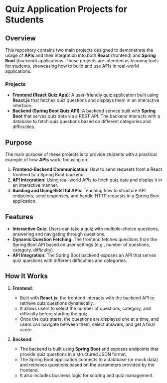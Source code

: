 # Quiz Application Projects for Students

## Overview
This repository contains two main projects designed to demonstrate the usage of **APIs** and their integration into both **React** (frontend) and **Spring Boot** (backend) applications. These projects are intended as learning tools for students, showcasing how to build and use APIs in real-world applications.

### Projects
- **Frontend (React Quiz App)**: A user-friendly quiz application built using **React.js** that fetches quiz questions and displays them in an interactive interface.
- **Backend (Spring Boot Quiz API)**: A backend service built with **Spring Boot** that serves quiz data via a REST API. The backend interacts with a database to fetch quiz questions based on different categories and difficulties.

## Purpose
The main purpose of these projects is to provide students with a practical example of how **APIs** work, focusing on:
1. **Frontend-Backend Communication**: How to send requests from a React frontend to a Spring Boot backend.
2. **API Integration**: Using real-world APIs to fetch quiz data and display it in an interactive manner.
3. **Building and Using RESTful APIs**: Teaching how to structure API endpoints, send responses, and handle HTTP requests in a Spring Boot application.

## Features
- **Interactive Quiz**: Users can take a quiz with multiple-choice questions, answering and navigating through questions.
- **Dynamic Question Fetching**: The frontend fetches questions from the Spring Boot API based on user settings (e.g., number of questions, category, difficulty).
- **API Integration**: The Spring Boot backend exposes an API that serves quiz questions with different difficulties and categories.

## How It Works
1. **Frontend**: 
   - Built with **React.js**, the frontend interacts with the backend API to retrieve quiz questions dynamically.
   - It allows users to select the number of questions, category, and difficulty before starting the quiz.
   - Once the quiz starts, the questions are displayed one at a time, and users can navigate between them, select answers, and get a final score.

2. **Backend**:
   - The backend is built using **Spring Boot** and exposes endpoints that provide quiz questions in a structured JSON format.
   - The Spring Boot application connects to a database (or mock data) and retrieves questions based on the parameters provided by the frontend.
   - It also includes business logic for scoring and quiz management.
